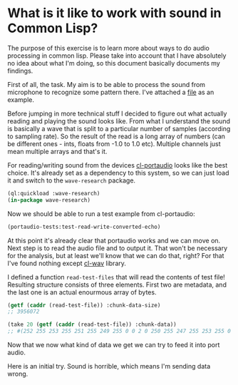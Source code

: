 # What is it like to work with sound in Common Lisp?

The purpose of this exercise is to learn more about ways to do
audio processing in common lisp. Please take into account that
I have absolutely no idea about what I'm doing, so this document
basically documents my findings.

First of all, the task. My aim is to be able to process the sound
from microphone to recognize some pattern there. I've attached
a [file][1] as an example.

Before jumping in more technical stuff I decided to figure out
what actually reading and playing the sound looks like. From
what I understand the sound is basically a wave that is split
to a particular number of samples (according to sampling rate).
So the result of the read is a long array of numbers (can be
different ones - ints, floats from -1.0 to 1.0 etc). Multiple
channels just mean multiple arrays and that's it.

For reading/writing sound from the devices [cl-portaudio][2] looks
like the best choice. It's already set as a dependency to this
system, so we can just load it and switch to the `wave-research`
package.

~~~lisp
(ql:quickload :wave-research)
(in-package wave-research)
~~~

Now we should be able to run a test example from cl-portaudio:

~~~lisp
(portaudio-tests:test-read-write-converted-echo)
~~~

At this point it's already clear that portaudio works and we
can move on. Next step is to read the audio file and to output
it. That won't be necessary for the analysis, but at least we'll
know that we can do that, right? For that I've found nothing
except [cl-wav][3] library.

I defined a function `read-test-files` that will read the contents
of test file! Resulting structure consists of three elements. First
two are metadata, and the last one is an actual enourmous array
of bytes.

~~~lisp
(getf (caddr (read-test-file)) :chunk-data-size)
;; 3956072

(take 20 (getf (caddr (read-test-file)) :chunk-data))
;; #(252 255 253 255 251 255 249 255 0 0 2 0 250 255 247 255 253 255 0 0)
~~~

Now that we now what kind of data we get we can try to feed it
into port audio.

Here is an initial try. Sound is horrible, which means I'm sending
data wrong.

[1]: https://github.com/can3p/wave-research/blob/master/jumps.wav
[2]: https://github.com/filonenko-mikhail/cl-portaudio
[3]: https://github.com/RobBlackwell/cl-wav
